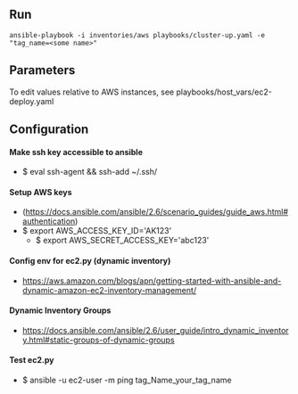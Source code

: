 ## Run

```
ansible-playbook -i inventories/aws playbooks/cluster-up.yaml -e "tag_name=<some name>"
```

## Parameters

To edit values relative to AWS instances, see playbooks/host_vars/ec2-deploy.yaml

## Configuration
#### Make ssh key accessible to ansible
  - $ eval ssh-agent && ssh-add ~/.ssh/<key>
#### Setup AWS keys
  - (https://docs.ansible.com/ansible/2.6/scenario_guides/guide_aws.html#authentication)
  - $ export AWS_ACCESS_KEY_ID='AK123'
	- $ export AWS_SECRET_ACCESS_KEY='abc123'
#### Config env for ec2.py (dynamic inventory)
  - https://aws.amazon.com/blogs/apn/getting-started-with-ansible-and-dynamic-amazon-ec2-inventory-management/

#### Dynamic Inventory Groups
   - https://docs.ansible.com/ansible/2.6/user_guide/intro_dynamic_inventory.html#static-groups-of-dynamic-groups
   
#### Test ec2.py
   - $ ansible -u ec2-user -m ping tag_Name_your_tag_name
